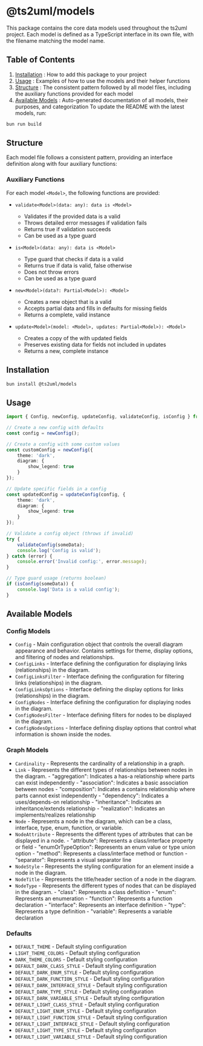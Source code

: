 # @ts2uml/models

This package contains the core data models used throughout the ts2uml project. Each model is defined as a TypeScript interface in its own file, with the filename matching the model name.


## Table of Contents

1. [Installation](#installation) : How to add this package to your project
2. [Usage](#usage) : Examples of how to use the models and their helper functions
3. [Structure](#structure) : The consistent pattern followed by all model files, including the auxiliary functions provided for each model
4. [Available Models](#available-models) : Auto-generated documentation of all models, their purposes, and categorization To update the README with the latest models, run:
```bash
bun run build
```

## Structure

Each model file follows a consistent pattern, providing an interface definition along with four auxiliary functions:

### Auxiliary Functions

For each model `<Model>`, the following functions are provided:

- `validate<Model>(data: any): data is <Model>`
  - Validates if the provided data is a valid <Model>
  - Throws detailed error messages if validation fails
  - Returns true if validation succeeds
  - Can be used as a type guard

- `is<Model>(data: any): data is <Model>`
  - Type guard that checks if data is a valid <Model>
  - Returns true if data is valid, false otherwise
  - Does not throw errors
  - Can be used as a type guard

- `new<Model>(data?: Partial<Model>): <Model>`
  - Creates a new object that is a valid <Model>
  - Accepts partial data and fills in defaults for missing fields
  - Returns a complete, valid <Model> instance

- `update<Model>(model: <Model>, updates: Partial<Model>): <Model>`
  - Creates a copy of the <Model> with updated fields
  - Preserves existing data for fields not included in updates
  - Returns a new, complete <Model> instance

## Installation

```bash
bun install @ts2uml/models
```

## Usage

```typescript
import { Config, newConfig, updateConfig, validateConfig, isConfig } from '@ts2uml/models';

// Create a new config with defaults
const config = newConfig();

// Create a config with some custom values
const customConfig = newConfig({
    theme: 'dark',
    diagram: {
        show_legend: true
    }
});

// Update specific fields in a config
const updatedConfig = updateConfig(config, {
    theme: 'dark',
    diagram: {
        show_legend: true
    }
});

// Validate a config object (throws if invalid)
try {
    validateConfig(someData);
    console.log('Config is valid');
} catch (error) {
    console.error('Invalid config:', error.message);
}

// Type guard usage (returns boolean)
if (isConfig(someData)) {
    console.log('Data is a valid config');
}
```

## Available Models

### Config Models
- `Config` - Main configuration object that controls the overall diagram appearance and behavior. Contains settings for theme, display options, and filtering of nodes and relationships.
- `ConfigLinks` - Interface defining the configuration for displaying links (relationships) in the diagram.
- `ConfigLinksFilter` - Interface defining the configuration for filtering links (relationships) in the diagram.
- `ConfigLinksOptions` - Interface defining the display options for links (relationships) in the diagram.
- `ConfigNodes` - Interface defining the configuration for displaying nodes in the diagram.
- `ConfigNodesFilter` - Interface defining filters for nodes to be displayed in the diagram.
- `ConfigNodesOptions` - Interface defining display options that control what information is shown inside the nodes.

### Graph Models
- `Cardinality` - Represents the cardinality of a relationship in a graph.
- `Link` - Represents the different types of relationships between nodes in the diagram. - "aggregation": Indicates a has-a relationship where parts can exist independently - "association": Indicates a basic association between nodes - "composition": Indicates a contains relationship where parts cannot exist independently - "dependency": Indicates a uses/depends-on relationship - "inheritance": Indicates an inheritance/extends relationship - "realization": Indicates an implements/realizes relationship
- `Node` - Represents a node in the diagram, which can be a class, interface, type, enum, function, or variable.
- `NodeAttribute` - Represents the different types of attributes that can be displayed in a node. - "attribute": Represents a class/interface property or field - "enumOrTypeOption": Represents an enum value or type union option - "method": Represents a class/interface method or function - "separator": Represents a visual separator line
- `NodeStyle` - Represents the styling configuration for an element inside a node in the diagram.
- `NodeTitle` - Represents the title/header section of a node in the diagram.
- `NodeType` - Represents the different types of nodes that can be displayed in the diagram. - "class": Represents a class definition - "enum": Represents an enumeration - "function": Represents a function declaration - "interface": Represents an interface definition - "type": Represents a type definition - "variable": Represents a variable declaration

### Defaults
- `DEFAULT_THEME` - Default styling configuration
- `LIGHT_THEME_COLORS` - Default styling configuration
- `DARK_THEME_COLORS` - Default styling configuration
- `DEFAULT_DARK_CLASS_STYLE` - Default styling configuration
- `DEFAULT_DARK_ENUM_STYLE` - Default styling configuration
- `DEFAULT_DARK_FUNCTION_STYLE` - Default styling configuration
- `DEFAULT_DARK_INTERFACE_STYLE` - Default styling configuration
- `DEFAULT_DARK_TYPE_STYLE` - Default styling configuration
- `DEFAULT_DARK_VARIABLE_STYLE` - Default styling configuration
- `DEFAULT_LIGHT_CLASS_STYLE` - Default styling configuration
- `DEFAULT_LIGHT_ENUM_STYLE` - Default styling configuration
- `DEFAULT_LIGHT_FUNCTION_STYLE` - Default styling configuration
- `DEFAULT_LIGHT_INTERFACE_STYLE` - Default styling configuration
- `DEFAULT_LIGHT_TYPE_STYLE` - Default styling configuration
- `DEFAULT_LIGHT_VARIABLE_STYLE` - Default styling configuration

